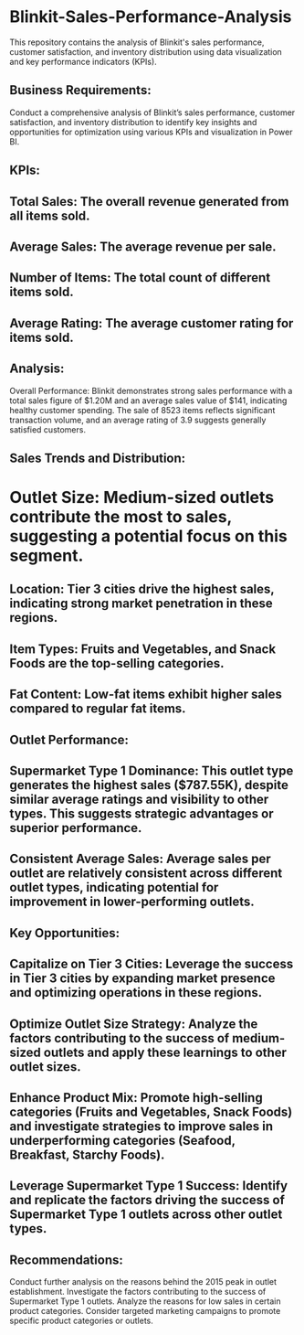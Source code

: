 # Blinkit-Sales-Performance-Analysis

This repository contains the analysis of Blinkit's sales performance, customer satisfaction, and inventory distribution using data visualization and key performance indicators (KPIs).

## Business Requirements:

Conduct a comprehensive analysis of Blinkit’s sales performance, customer satisfaction, and inventory distribution to identify key insights and opportunities for optimization using various KPIs and visualization in Power BI.

## KPIs:

## Total Sales: The overall revenue generated from all items sold.
## Average Sales: The average revenue per sale.
## Number of Items: The total count of different items sold.
## Average Rating: The average customer rating for items sold.

## Analysis:

Overall Performance: Blinkit demonstrates strong sales performance with a total sales figure of $1.20M and an average sales value of $141, indicating healthy customer spending. The sale of 8523 items reflects significant transaction volume, and an average rating of 3.9 suggests generally satisfied customers.

## Sales Trends and Distribution:

# Outlet Size: Medium-sized outlets contribute the most to sales, suggesting a potential focus on this segment.
## Location: Tier 3 cities drive the highest sales, indicating strong market penetration in these regions.
## Item Types: Fruits and Vegetables, and Snack Foods are the top-selling categories.
## Fat Content: Low-fat items exhibit higher sales compared to regular fat items.

## Outlet Performance:

## Supermarket Type 1 Dominance: This outlet type generates the highest sales ($787.55K), despite similar average ratings and visibility to other types. This suggests strategic advantages or superior performance.
## Consistent Average Sales: Average sales per outlet are relatively consistent across different outlet types, indicating potential for improvement in lower-performing outlets.

## Key Opportunities:

## Capitalize on Tier 3 Cities: Leverage the success in Tier 3 cities by expanding market presence and optimizing operations in these regions.
## Optimize Outlet Size Strategy: Analyze the factors contributing to the success of medium-sized outlets and apply these learnings to other outlet sizes.
## Enhance Product Mix: Promote high-selling categories (Fruits and Vegetables, Snack Foods) and investigate strategies to improve sales in underperforming categories (Seafood, Breakfast, Starchy Foods).
## Leverage Supermarket Type 1 Success: Identify and replicate the factors driving the success of Supermarket Type 1 outlets across other outlet types.

## Recommendations:

Conduct further analysis on the reasons behind the 2015 peak in outlet establishment.
Investigate the factors contributing to the success of Supermarket Type 1 outlets.
Analyze the reasons for low sales in certain product categories.
Consider targeted marketing campaigns to promote specific product categories or outlets.

